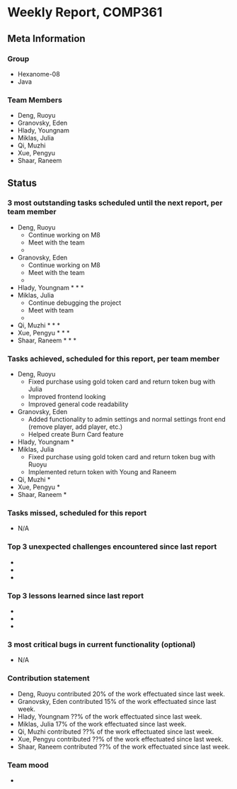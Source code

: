 # Weekly Report, COMP361

## Meta Information

### Group

 * Hexanome-08
 * Java

### Team Members

 * Deng, Ruoyu
 * Granovsky, Eden
 * Hlady, Youngnam
 * Miklas, Julia
 * Qi, Muzhi
 * Xue, Pengyu
 * Shaar, Raneem

## Status

### 3 most outstanding tasks scheduled until the next report, per team member

 * Deng, Ruoyu
    * Continue working on M8
    * Meet with the team
    * 
 * Granovsky, Eden
    * Continue working on M8
    * Meet with the team
    * 
 * Hlady, Youngnam
    * 
    * 
    * 
 * Miklas, Julia
    * Continue debugging the project
    * Meet with team
    * 
 * Qi, Muzhi
    * 
    * 
    * 
 * Xue, Pengyu
    * 
    * 
    * 
 * Shaar, Raneem
    * 
    * 
    *  

### Tasks achieved, scheduled for this report, per team member

 * Deng, Ruoyu
    * Fixed purchase using gold token card and return token bug with Julia
    * Improved frontend looking
    * Improved general code readability
 * Granovsky, Eden
    * Added functionality to admin settings and normal settings front end (remove player, add player, etc.)
    * Helped create Burn Card feature
 * Hlady, Youngnam
    * 
 * Miklas, Julia
    * Fixed purchase using gold token card and return token bug with Ruoyu
    * Implemented return token with Young and Raneem
 * Qi, Muzhi
    *
 * Xue, Pengyu
    * 
 * Shaar, Raneem
    *

### Tasks missed, scheduled for this report

 * N/A

### Top 3 unexpected challenges encountered since last report

  * 
  * 
  * 

### Top 3 lessons learned since last report

  * 
  * 
  * 

### 3 most critical bugs in current functionality (optional)

  * N/A

### Contribution statement

 * Deng, Ruoyu contributed 20% of the work effectuated since last week.
 * Granovsky, Eden contributed 15% of the work effectuated since last week.
 * Hlady, Youngnam ??% of the work effectuated since last week.
 * Miklas, Julia 17% of the work effectuated since last week.
 * Qi, Muzhi contributed ??% of the work effectuated since last week.
 * Xue, Pengyu contributed ??% of the work effectuated since last week.
 * Shaar, Raneem contributed ??% of the work effectuated since last week.

### Team mood

 *
